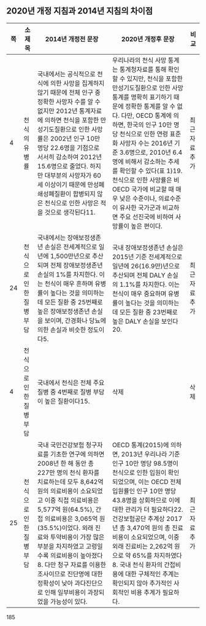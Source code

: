 ## 2020년 개정 지침과 2014년 지침의 차이점

| 쪽 | 소제목 | 2014년 개정전 문장 | 2020년 개정후 문장 | 비교 |
|---|---|---|---|---|
| 4 | 천식의 유병률 | 국내에서는 공식적으로 천식에 의한 사망을 집계하지 않기 때문에 전체 인구 중 정확한 사망자 수를 알 수 없지만 2012년 통계자료에 의하면 천식을 포함한 만성기도질환으로 인한 사망률은 2002년 인구 10만 명당 22.6명을 기점으로 서서히 감소하여 2012년 15.6명으로 줄었다. 하지만 대부분의 사망자가 60세 이상이기 때문에 만성폐쇄성폐질환이 합병되지 않은 천식으로 인한 사망은 적을 것으로 생각된다11. | 우리나라의 천식 사망 통계는 통계청자료를 통해 확인할 수 있지만, 천식을 포함한 만성기도질환으로 인한 사망 통계를 명확히 표기하기 때문에 정확한 통계를 알 수 없다. 다만, OECD 통계에 의하면, 한국의 인구 10만 명당 천식으로 인한 연령 표준화 사망자 수는 2016년 기준 3.6명으로, 2010년 6.4명에 비해서 감소하는 추세를 확인할 수 있다(표 1)19. 천식으로 인한 사망률은 비OECD 국가에 비교할 때 매우 낮은 수준이나, 의료수준이 유사한 국가군과 비교하면 주요 선진국에 비하여 사망률이 높은 편이다. | 최근 자료 추가 |
| 24 | 천식으로 인한 질병부담 | 국내에서는 장애보정생존년 손실은 전세계적으로 일년에 1,500만년으로 추산되며 전체 장애보정생존년 손실의 1%를 차지한다. 이는 천식이 매우 흔하며 유병률이 높다는 것을 의미하는데 모든 질환 중 25번째로 높은 장애보정생존년 손실을 보이며, 간경화나 당뇨에 의한 손실과 비슷한 정도이다5. | 국내 장애보정생존년 손실은 2015년 기준 전세계적으로 일년에 26(16.9만)년으로 추산되며 전체 DALY 손실의 1.1%를 차지한다. 이는 천식이 매우 중요하며 유병률이 높다는 것을 의미하는데 모든 질환 중 23번째로 높은 DALY 손실을 보인다20. | 최근 자료 추가 |
| 4 | 천식으로 인한 질병부담 | 국내에서 천식은 전체 주요 질병 중 4번째로 질병 부담이 높은 질환이다15. | 삭제 | 삭제 |
| 25 | 천식으로 인한 질병부담 | 국내 국민건강보험 청구자료를 기초한 연구에 의하면 2008년 한 해 동안 총 227만 명의 천식 환자를 치료하는데 모두 8,642억 원의 의료비용이 소요되었고 이중 직접 의료비용은 5,577억 원(64.5%), 간접 의료비용은 3,065억 원(35.5%)이었다. 외래 진료와 투약비용이 가장 많은 부분을 차지하였고 고령일수록 의료비용이 높아졌다8. 다만 청구 자료를 이용한 조사이므로 진단명에 대한 정확성이 낮아 과다진단으로 인해 일부비용이 과장되었을 가능성이 있다. | OECD 통계(2015)에 의하면, 2013년 우리나라 기준 인구 10만 명당 98.5명이 천식으로 인한 입원이 확인되었으며, 이는 OECD 전체 입원률인 인구 10만 명당 43.8명을 상회하므로 이에 대한 관리가 더 필요하다22. 건강보험공단 추계상 2017년 총 3,470억 원의 총 진료비용이 소요되었으며, 이중 외래 진료비는 2,262억 원으로 약 65%를 차지하였다8. 국내 천식 환자의 간접비용에 대한 구체적인 추계는 확인되지 않아 추가적인 사회적인 비용 추계가 필요하다. | 최근 자료 추가 |

<PAGE>185